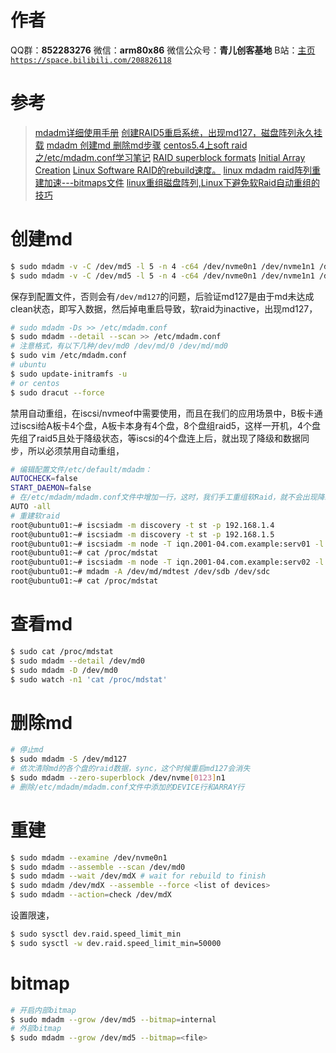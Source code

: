 ﻿# 作者
QQ群：**852283276**
微信：**arm80x86**
微信公众号：**青儿创客基地**
B站：[主页 `https://space.bilibili.com/208826118`](https://space.bilibili.com/208826118)

# 参考
> [mdadm详细使用手册](https://blog.csdn.net/a7320760/article/details/10442715)
> [创建RAID5重启系统，出现md127，磁盘阵列永久挂载](https://blog.csdn.net/java_java_cl/article/details/103423552)
> [mdadm 创建md 删除md步骤](http://t.zoukankan.com/ariclee-p-6421064.html)
> [centos5.4上soft raid之/etc/mdadm.conf学习笔记](http://blog.itpub.net/9240380/viewspace-630895/)
> [RAID superblock formats](https://raid.wiki.kernel.org/index.php/RAID_superblock_formats)
> [Initial Array Creation](https://raid.wiki.kernel.org/index.php/Initial_Array_Creation)
> [Linux Software RAID的rebuild速度。](https://blog.csdn.net/weixin_34379433/article/details/92932702)
> [linux mdadm raid阵列重建加速---bitmaps文件](https://www.cnblogs.com/xinyuyuanm/archive/2013/04/13/3019586.html)
> [linux重组磁盘阵列,Linux下避免软Raid自动重组的技巧](https://blog.csdn.net/weixin_33158887/article/details/116799404)

# 创建md
```bash
$ sudo mdadm -v -C /dev/md5 -l 5 -n 4 -c64 /dev/nvme0n1 /dev/nvme1n1 /dev/nvme2n1 /dev/nvme3n1
$ sudo mdadm -v -C /dev/md5 -l 5 -n 4 -c64 /dev/nvme0n1 /dev/nvme1n1 /dev/nvme2n1 /dev/nvme3n1
```
保存到配置文件，否则会有`/dev/md127`的问题，后验证md127是由于md未达成clean状态，即写入数据，然后掉电重启导致，软raid为inactive，出现md127，
```bash
# sudo mdadm -Ds >> /etc/mdadm.conf
$ sudo mdadm --detail --scan >> /etc/mdadm.conf
# 注意格式，有以下几种/dev/md0 /dev/md/0 /dev/md/md0
$ sudo vim /etc/mdadm.conf
# ubuntu
$ sudo update-initramfs -u
# or centos
$ sudo dracut --force
```
禁用自动重组，在iscsi/nvmeof中需要使用，而且在我们的应用场景中，B板卡通过iscsi给A板卡4个盘，A板卡本身有4个盘，8个盘组raid5，这样一开机，4个盘先组了raid5且处于降级状态，等iscsi的4个盘连上后，就出现了降级和数据同步，所以必须禁用自动重组，
```bash
# 编辑配置文件/etc/default/mdadm：
AUTOCHECK=false
START_DAEMON=false
# 在/etc/mdadm/mdadm.conf文件中增加一行，这时，我们手工重组软Raid，就不会出现降级和数据同步的情况了
AUTO -all
# 重建软raid
root@ubuntu01:~# iscsiadm -m discovery -t st -p 192.168.1.4
root@ubuntu01:~# iscsiadm -m discovery -t st -p 192.168.1.5
root@ubuntu01:~# iscsiadm -m node -T iqn.2001-04.com.example:serv01 -l
root@ubuntu01:~# cat /proc/mdstat
root@ubuntu01:~# iscsiadm -m node -T iqn.2001-04.com.example:serv02 -l
root@ubuntu01:~# mdadm -A /dev/md/mdtest /dev/sdb /dev/sdc
root@ubuntu01:~# cat /proc/mdstat
```

# 查看md
```bash
$ sudo cat /proc/mdstat
$ sudo mdadm --detail /dev/md0
$ sudo mdadm -D /dev/md0
$ sudo watch -n1 'cat /proc/mdstat'
```

# 删除md
```bash
# 停止md
$ sudo mdadm -S /dev/md127
# 依次清除md的各个盘的raid数据，sync，这个时候重启md127会消失
$ sudo mdadm --zero-superblock /dev/nvme[0123]n1
# 删除/etc/mdadm/mdadm.conf文件中添加的DEVICE行和ARRAY行
```

# 重建
```bash
$ sudo mdadm --examine /dev/nvme0n1
$ sudo mdadm --assemble --scan /dev/md0
$ sudo mdadm --wait /dev/mdX # wait for rebuild to finish
$ sudo mdadm /dev/mdX --assemble --force <list of devices>
$ sudo mdadm --action=check /dev/mdX
```
设置限速，
```bash
$ sudo sysctl dev.raid.speed_limit_min
$ sudo sysctl -w dev.raid.speed_limit_min=50000
```

# bitmap
```bash
# 开启内部bitmap
$ sudo mdadm --grow /dev/md5 --bitmap=internal
# 外部bitmap
$ sudo mdadm --grow /dev/md5 --bitmap=<file>
```

